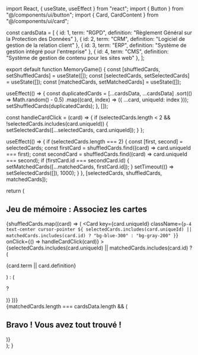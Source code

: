 import React, { useState, useEffect } from "react";
import { Button } from "@/components/ui/button";
import { Card, CardContent } from "@/components/ui/card";

const cardsData = [
  { id: 1, term: "RGPD", definition: "Règlement Général sur la Protection des Données" },
  { id: 2, term: "CRM", definition: "Logiciel de gestion de la relation client" },
  { id: 3, term: "ERP", definition: "Système de gestion intégré pour l'entreprise" },
  { id: 4, term: "CMS", definition: "Système de gestion de contenu pour les sites web" },
];

export default function MemoryGame() {
  const [shuffledCards, setShuffledCards] = useState([]);
  const [selectedCards, setSelectedCards] = useState([]);
  const [matchedCards, setMatchedCards] = useState([]);

  useEffect(() => {
    const duplicatedCards = [...cardsData, ...cardsData]
      .sort(() => Math.random() - 0.5)
      .map((card, index) => ({ ...card, uniqueId: index }));
    setShuffledCards(duplicatedCards);
  }, []);

  const handleCardClick = (card) => {
    if (selectedCards.length < 2 && !selectedCards.includes(card.uniqueId)) {
      setSelectedCards([...selectedCards, card.uniqueId]);
    }
  };

  useEffect(() => {
    if (selectedCards.length === 2) {
      const [first, second] = selectedCards;
      const firstCard = shuffledCards.find((card) => card.uniqueId === first);
      const secondCard = shuffledCards.find((card) => card.uniqueId === second);
      if (firstCard.id === secondCard.id) {
        setMatchedCards([...matchedCards, firstCard.id]);
      }
      setTimeout(() => setSelectedCards([]), 1000);
    }
  }, [selectedCards, shuffledCards, matchedCards]);

  return (
    <div className="flex flex-col items-center p-4">
      <h2 className="text-lg font-bold mb-4">Jeu de mémoire : Associez les cartes</h2>
      <div className="grid grid-cols-4 gap-4">
        {shuffledCards.map((card) => (
          <Card
            key={card.uniqueId}
            className={`p-4 text-center cursor-pointer ${
              selectedCards.includes(card.uniqueId) || matchedCards.includes(card.id) ? "bg-blue-300" : "bg-gray-200"
            }`}
            onClick={() => handleCardClick(card)}
          >
            <CardContent>
              {selectedCards.includes(card.uniqueId) || matchedCards.includes(card.id) ? (
                <p>{card.term || card.definition}</p>
              ) : (
                <p>?</p>
              )}
            </CardContent>
          </Card>
        ))}
      </div>
      {matchedCards.length === cardsData.length && (
        <h2 className="mt-4 text-xl font-bold text-green-600">Bravo ! Vous avez tout trouvé !</h2>
      )}
    </div>
  );
}

